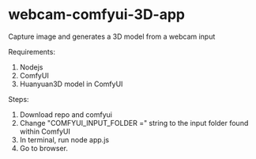 # webcam-comfyui-3D-app
Capture image and generates a 3D model from a webcam input

Requirements:
1) Nodejs
2) ComfyUI
3) Huanyuan3D model in ComfyUI

Steps:
1) Download repo and comfyui
2) Change "COMFYUI_INPUT_FOLDER =" string to the input folder found within ComfyUI
3) In terminal, run node app.js
4) Go to browser.
